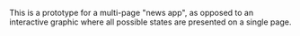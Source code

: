 This is a prototype for a multi-page "news app", as opposed to an interactive graphic where all possible states are presented on a single page.
